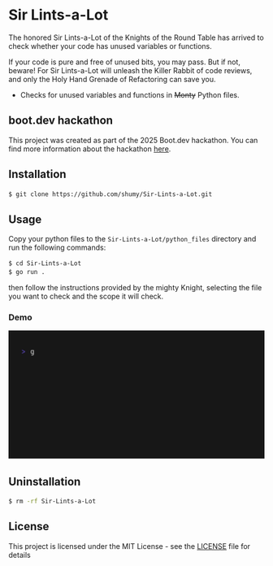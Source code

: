 # Sir Lints-a-Lot

The honored Sir Lints-a-Lot of the Knights of the Round Table has arrived to check whether your code has unused variables or functions. 

If your code is pure and free of unused bits, you may pass. But if not, beware! For Sir Lints-a-Lot will unleash the Killer Rabbit of code reviews, and only the Holy Hand Grenade of Refactoring can save you.


- Checks for unused variables and functions in ~~Monty~~ Python files.

## boot.dev hackathon
This project was created as part of the 2025 Boot.dev hackathon. You can find more information about the hackathon [here](https://blog.boot.dev/news/hackathon-2025/). 


## Installation

```bash
$ git clone https://github.com/shumy/Sir-Lints-a-Lot.git
```
## Usage

Copy your python files to the `Sir-Lints-a-Lot/python_files` directory and run the following commands:

```bash
$ cd Sir-Lints-a-Lot
$ go run .
```
then follow the instructions provided by the mighty Knight, selecting the file you want to check and the scope it will check.

### Demo
![Demo](demo.gif)

## Uninstallation 

```bash
$ rm -rf Sir-Lints-a-Lot
```
## License
This project is licensed under the MIT License - see the [LICENSE](LICENSE) file for details




